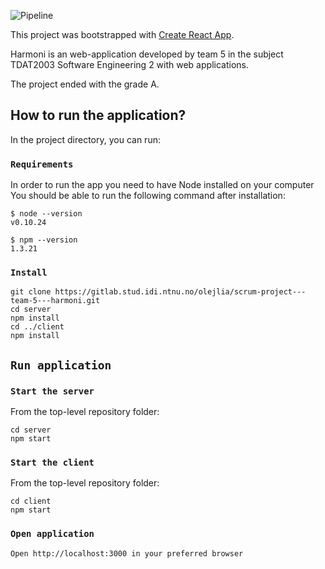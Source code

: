 
![Pipeline](https://gitlab.stud.iie.ntnu.no/olejlia/scrum-project---team-5---harmoni/badges/dev/pipeline.svg)

This project was bootstrapped with [Create React App](https://github.com/facebook/create-react-app).

Harmoni is an web-application developed by team 5 in the subject TDAT2003 Software Engineering 2 with web applications. 

The project ended with the grade A. 


## How to run the application?



In the project directory, you can run:

### `Requirements`

In order to run the app you need to have Node installed on your computer
You should be able to run the following command after installation:

```
$ node --version
v0.10.24

$ npm --version
1.3.21
```

### `Install`
```
git clone https://gitlab.stud.idi.ntnu.no/olejlia/scrum-project---team-5---harmoni.git
cd server
npm install
cd ../client
npm install
```

## `Run application`
### `Start the server`
From the top-level repository folder:
```
cd server
npm start
```

### `Start the client`
From the top-level repository folder:
```
cd client
npm start
```

### `Open application`
```
Open http://localhost:3000 in your preferred browser
```




